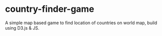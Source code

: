 # country-finder-game
A simple map based game to find location of countries on world map, build using D3.js &amp; JS.
